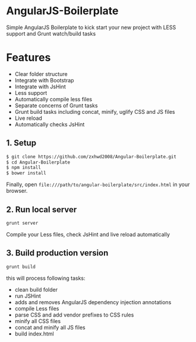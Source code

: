 # AngularJS-Boilerplate
Simple AngularJS Boilerplate to kick start your new project with LESS support and Grunt watch/build tasks

# Features
* Clear folder structure
* Integrate with Bootstrap
* Integrate with JsHint
* Less support
* Automatically compile less files
* Separate concerns of Grunt tasks
* Grunt build tasks including concat, minify, uglify CSS and JS files
* Live reload
* Automatically checks JsHint

## 1. Setup
```sh
$ git clone https://github.com/zxhwd2008/Angular-Boilerplate.git
$ cd Angular-Boilerplate
$ npm install
$ bower install
```

Finally, open `file:///path/to/angular-boilerplate/src/index.html` in your browser.

## 2. Run local server
```bash
grunt server
```
Compile your Less files, check JsHint and live reload automatically

## 3. Build production version
```bash
grunt build
```

this will process following tasks:
* clean build folder
* run JSHint
* adds and removes AngularJS dependency injection annotations
* compile Less files
* parse CSS and add vendor prefixes to CSS rules
* minify all CSS files
* concat and minify all JS files
* build index.html
